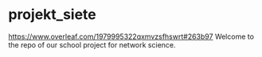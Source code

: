 # projekt_siete
https://www.overleaf.com/1979995322qxmvzsfhswrt#263b97
Welcome to the repo of our school project for network science.
